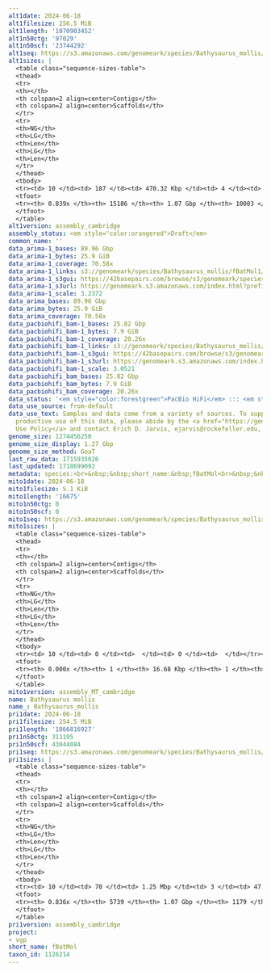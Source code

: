 ```yaml
---
alt1date: 2024-06-18
alt1filesize: 256.5 MiB
alt1length: '1070903452'
alt1n50ctg: '97029'
alt1n50scf: '23744292'
alt1seq: https://s3.amazonaws.com/genomeark/species/Bathysaurus_mollis/fBatMol1/assembly_cambridge/fBatMol1.alt.asm.20240618.fasta.gz
alt1sizes: |
  <table class="sequence-sizes-table">
  <thead>
  <tr>
  <th></th>
  <th colspan=2 align=center>Contigs</th>
  <th colspan=2 align=center>Scaffolds</th>
  </tr>
  <tr>
  <th>NG</th>
  <th>LG</th>
  <th>Len</th>
  <th>LG</th>
  <th>Len</th>
  </tr>
  </thead>
  <tbody>
  <tr><td> 10 </td><td> 187 </td><td> 470.32 Kbp </td><td> 4 </td><td> 34.85 Mbp </td></tr><tr><td> 20 </td><td> 540 </td><td> 293.61 Kbp </td><td> 8 </td><td> 32.68 Mbp </td></tr><tr><td> 30 </td><td> 1065 </td><td> 205.74 Kbp </td><td> 12 </td><td> 29.36 Mbp </td></tr><tr><td> 40 </td><td> 1816 </td><td> 143.40 Kbp </td><td> 16 </td><td> 26.17 Mbp </td></tr><tr style="background-color:#cccccc;"><td> 50 </td><td> 2903 </td><td> 97.03 Kbp </td><td> 21 </td><td> 23.74 Mbp </td></tr><tr><td> 60 </td><td> 4514 </td><td> 64.38 Kbp </td><td> 174 </td><td> 235.57 Kbp </td></tr><tr><td> 70 </td><td> 7067 </td><td> 39.03 Kbp </td><td> 1857 </td><td> 39.21 Kbp </td></tr><tr><td> 80 </td><td> 11540 </td><td> 20.62 Kbp </td><td> 6307 </td><td> 20.75 Kbp </td></tr><tr><td> 90 </td><td> 0 </td><td>  </td><td> 0 </td><td>  </td></tr><tr><td> 100 </td><td> 0 </td><td>  </td><td> 0 </td><td>  </td></tr></tbody>
  <tfoot>
  <tr><th> 0.839x </th><th> 15186 </th><th> 1.07 Gbp </th><th> 10003 </th><th> 1.07 Gbp </th></tr>
  </tfoot>
  </table>
alt1version: assembly_cambridge
assembly_status: <em style="color:orangered">Draft</em>
common_name: ''
data_arima-1_bases: 89.96 Gbp
data_arima-1_bytes: 25.9 GiB
data_arima-1_coverage: 70.58x
data_arima-1_links: s3://genomeark/species/Bathysaurus_mollis/fBatMol1/genomic_data/arima/<br>
data_arima-1_s3gui: https://42basepairs.com/browse/s3/genomeark/species/Bathysaurus_mollis/fBatMol1/genomic_data/arima/
data_arima-1_s3url: https://genomeark.s3.amazonaws.com/index.html?prefix=species/Bathysaurus_mollis/fBatMol1/genomic_data/arima/
data_arima-1_scale: 3.2372
data_arima_bases: 89.96 Gbp
data_arima_bytes: 25.9 GiB
data_arima_coverage: 70.58x
data_pacbiohifi_bam-1_bases: 25.82 Gbp
data_pacbiohifi_bam-1_bytes: 7.9 GiB
data_pacbiohifi_bam-1_coverage: 20.26x
data_pacbiohifi_bam-1_links: s3://genomeark/species/Bathysaurus_mollis/fBatMol1/genomic_data/pacbio_hifi/<br>
data_pacbiohifi_bam-1_s3gui: https://42basepairs.com/browse/s3/genomeark/species/Bathysaurus_mollis/fBatMol1/genomic_data/pacbio_hifi/
data_pacbiohifi_bam-1_s3url: https://genomeark.s3.amazonaws.com/index.html?prefix=species/Bathysaurus_mollis/fBatMol1/genomic_data/pacbio_hifi/
data_pacbiohifi_bam-1_scale: 3.0521
data_pacbiohifi_bam_bases: 25.82 Gbp
data_pacbiohifi_bam_bytes: 7.9 GiB
data_pacbiohifi_bam_coverage: 20.26x
data_status: '<em style="color:forestgreen">PacBio HiFi</em> ::: <em style="color:forestgreen">Arima</em>'
data_use_source: from-default
data_use_text: Samples and data come from a variety of sources. To support fair and
  productive use of this data, please abide by the <a href="https://genome10k.soe.ucsc.edu/data-use-policies/">Data
  Use Policy</a> and contact Erich D. Jarvis, ejarvis@rockefeller.edu, with any questions.
genome_size: 1274456250
genome_size_display: 1.27 Gbp
genome_size_method: GoaT
last_raw_data: 1715935026
last_updated: 1718699092
metadata: species:<br>&nbsp;&nbsp;short_name:&nbsp;fBatMol<br>&nbsp;&nbsp;name:&nbsp;Bathysaurus&nbsp;mollis<br>&nbsp;&nbsp;taxon_id:&nbsp;1126214<br>&nbsp;&nbsp;common_name:&nbsp;<br>&nbsp;&nbsp;order:<br>&nbsp;&nbsp;&nbsp;&nbsp;name:&nbsp;Aulopiformes<br>&nbsp;&nbsp;family:<br>&nbsp;&nbsp;&nbsp;&nbsp;name:&nbsp;Bathysauridae<br>&nbsp;&nbsp;individuals:<br>&nbsp;&nbsp;&nbsp;&nbsp;-&nbsp;short_name:&nbsp;fBatMol1<br>&nbsp;&nbsp;&nbsp;&nbsp;&nbsp;&nbsp;biosample_id:&nbsp;SAMEA114806302<br>&nbsp;&nbsp;&nbsp;&nbsp;&nbsp;&nbsp;sex:<br>&nbsp;&nbsp;genome_size:&nbsp;1274456250<br>&nbsp;&nbsp;genome_size_method:&nbsp;GoaT<br>&nbsp;&nbsp;project:&nbsp;[&nbsp;vgp&nbsp;]<br>
mito1date: 2024-06-18
mito1filesize: 5.1 KiB
mito1length: '16675'
mito1n50ctg: 0
mito1n50scf: 0
mito1seq: https://s3.amazonaws.com/genomeark/species/Bathysaurus_mollis/fBatMol1/assembly_MT_cambridge/fBatMol1.MT.20240618.fasta.gz
mito1sizes: |
  <table class="sequence-sizes-table">
  <thead>
  <tr>
  <th></th>
  <th colspan=2 align=center>Contigs</th>
  <th colspan=2 align=center>Scaffolds</th>
  </tr>
  <tr>
  <th>NG</th>
  <th>LG</th>
  <th>Len</th>
  <th>LG</th>
  <th>Len</th>
  </tr>
  </thead>
  <tbody>
  <tr><td> 10 </td><td> 0 </td><td>  </td><td> 0 </td><td>  </td></tr><tr><td> 20 </td><td> 0 </td><td>  </td><td> 0 </td><td>  </td></tr><tr><td> 30 </td><td> 0 </td><td>  </td><td> 0 </td><td>  </td></tr><tr><td> 40 </td><td> 0 </td><td>  </td><td> 0 </td><td>  </td></tr><tr style="background-color:#cccccc;"><td> 50 </td><td> 0 </td><td style="background-color:#ff8888;">  </td><td> 0 </td><td style="background-color:#ff8888;">  </td></tr><tr><td> 60 </td><td> 0 </td><td>  </td><td> 0 </td><td>  </td></tr><tr><td> 70 </td><td> 0 </td><td>  </td><td> 0 </td><td>  </td></tr><tr><td> 80 </td><td> 0 </td><td>  </td><td> 0 </td><td>  </td></tr><tr><td> 90 </td><td> 0 </td><td>  </td><td> 0 </td><td>  </td></tr><tr><td> 100 </td><td> 0 </td><td>  </td><td> 0 </td><td>  </td></tr></tbody>
  <tfoot>
  <tr><th> 0.000x </th><th> 1 </th><th> 16.68 Kbp </th><th> 1 </th><th> 16.68 Kbp </th></tr>
  </tfoot>
  </table>
mito1version: assembly_MT_cambridge
name: Bathysaurus mollis
name_: Bathysaurus_mollis
pri1date: 2024-06-18
pri1filesize: 254.5 MiB
pri1length: '1066816927'
pri1n50ctg: 311195
pri1n50scf: 43044084
pri1seq: https://s3.amazonaws.com/genomeark/species/Bathysaurus_mollis/fBatMol1/assembly_cambridge/fBatMol1.pri.asm.20240618.fasta.gz
pri1sizes: |
  <table class="sequence-sizes-table">
  <thead>
  <tr>
  <th></th>
  <th colspan=2 align=center>Contigs</th>
  <th colspan=2 align=center>Scaffolds</th>
  </tr>
  <tr>
  <th>NG</th>
  <th>LG</th>
  <th>Len</th>
  <th>LG</th>
  <th>Len</th>
  </tr>
  </thead>
  <tbody>
  <tr><td> 10 </td><td> 70 </td><td> 1.25 Mbp </td><td> 3 </td><td> 47.86 Mbp </td></tr><tr><td> 20 </td><td> 196 </td><td> 0.84 Mbp </td><td> 5 </td><td> 46.09 Mbp </td></tr><tr><td> 30 </td><td> 373 </td><td> 0.63 Mbp </td><td> 8 </td><td> 44.38 Mbp </td></tr><tr><td> 40 </td><td> 620 </td><td> 438.33 Kbp </td><td> 11 </td><td> 43.56 Mbp </td></tr><tr style="background-color:#cccccc;"><td> 50 </td><td> 968 </td><td style="background-color:#ff8888;"> 311.20 Kbp </td><td> 14 </td><td style="background-color:#88ff88;"> 43.04 Mbp </td></tr><tr><td> 60 </td><td> 1468 </td><td> 203.94 Kbp </td><td> 17 </td><td> 39.52 Mbp </td></tr><tr><td> 70 </td><td> 2270 </td><td> 121.84 Kbp </td><td> 21 </td><td> 35.59 Mbp </td></tr><tr><td> 80 </td><td> 3949 </td><td> 46.05 Kbp </td><td> 92 </td><td> 261.33 Kbp </td></tr><tr><td> 90 </td><td> 0 </td><td>  </td><td> 0 </td><td>  </td></tr><tr><td> 100 </td><td> 0 </td><td>  </td><td> 0 </td><td>  </td></tr></tbody>
  <tfoot>
  <tr><th> 0.836x </th><th> 5739 </th><th> 1.07 Gbp </th><th> 1179 </th><th> 1.07 Gbp </th></tr>
  </tfoot>
  </table>
pri1version: assembly_cambridge
project:
- vgp
short_name: fBatMol
taxon_id: 1126214
---
```

